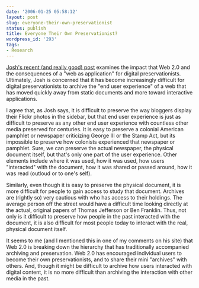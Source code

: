 ```yaml
---
date: '2006-01-25 05:58:12'
layout: post
slug: everyone-their-own-preservationist
status: publish
title: Everyone Their Own Preservationist?
wordpress_id: '293'
tags:
- Research
---
```


[Josh's recent (and really good) post](http://blog.epistemographer.com/?p=266) examines the impact that Web 2.0 and the consequences of a  "web as application" for digital preservationists. Ultimately, Josh is concerned that it has become increasingly difficult for digital preservationists to archive the "end user experience" of a web that has moved quickly away from static documents and more toward interactive applications.




I agree that, as Josh says, it is difficult to preserve the way bloggers display their Flickr photos in the sidebar, but that end user experience is just as difficult to preserve as any other end user experience with countless other media preserved for centuries. It is easy to preserve a colonial American pamphlet or newspaper criticizing George III or the Stamp Act, but its impossible to preserve how colonists experienced that newspaper or pamphlet. Sure, we can preserve the actual newspaper, the physical document itself, but that's only one part of the user experience. Other elements include where it was used, how it was used, how users "interacted" with the document, how it was shared or passed around, how it was read (outloud or to one's self).




Similarly, even though it is easy to preserve  the physical document, it is more difficult for people to gain access to study that document.  Archives are (rightly so) very cautious with who has access to their holdings.  The average person off the street would have a difficult time looking directly at the actual, original papers of Thomas Jefferson or Ben Franklin.  Thus, not only is it difficult to preserve how people in the past interacted with the document, it is also difficult for most people today to interact with the real, physical document itself.




It seems to me (and I mentioned this in one of my  comments on his site) that Web 2.0 is breaking down the hierarchy that has traditionally accompanied archiving and preservation. Web 2.0 has encouraged individual users to become their own preservationists, and to share their mini "archives" with others. And, though it might be difficult to archive how users interacted with digital content, it is no more difficult than archiving the interaction with other media in the past.
